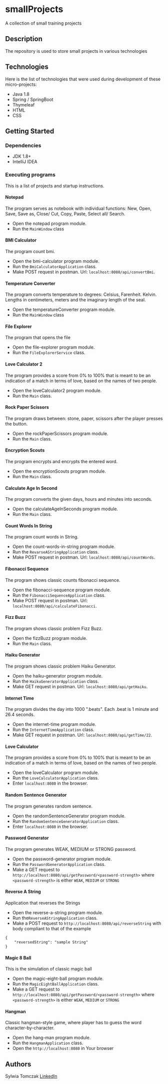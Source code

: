 # smallProjects
A collection of small training projects
 
## Description
The repository is used to store small projects in various technologies 

## Technologies 
Here is the list of technologies that were used during development of these micro-projects:

* Java 1.8
* Spring / SpringBoot
* Thymeleaf
* HTML
* CSS

## Getting Started
 
### Dependencies 
* JDK 1.8+
* IntelliJ IDEA

 
### Executing programs
This is a list of projects and startup instructions.

#### Notepad
The program serves as notebook with individual functions: New, Open, Save, Save as, Close/ Cut, Copy, Paste, Select all/ Search.

* Open the notepad program module.
* Run the `MainWindow` class

#### BMI Calculator
The program count bmi.
 
* Open the bmi-calculator program module.
* Run the `BmiCalculatorApplication` class.
* Make POST request in postman. Url: `localhost:8080/api/convertBmi`.
 
 
#### Temperature Converter
The program converts temperature to degrees: Celsius, Farenheit. Kelvin. Lengths in centimeters, meters and the imaginary length of the seal.
 
* Open the temperatureConverter program module.
* Run the `MainWindow` class


#### File Explorer
The program that opens the file
 
* Open the file-explorer program module.
* Run the `FileExplorerService` class.
 

#### Love Calculator 2
The program provides a score from 0% to 100% that is meant to be an indication of a match in terms of love, based on the names of two people.
  
* Open the loveCalculator2 program module.
* Run the `Main` class.
  

#### Rock Paper Scissors
The program draws between: stone, paper, scissors after the player presses the button.

* Open the rockPaperScissors program module.
* Run the `Main` class.
   
 
#### Encryption Scouts
The program encrypts and encrypts the entered word.
 
* Open the encryptionScouts program module.
* Run the `Main` class.
 

#### Calculate Age In Second
The program converts the given days, hours and minutes into seconds.
 
* Open the calculateAgeInSeconds program module.
* Run the `Main` class.
 
 
#### Count Words In String
The program count words in String.
 
* Open the count-words-in-string program module.
* Run the `RevarseAStringApplication` class.
* Make POST request in postman. Url: `localhost:8080/api/countWords`.
  
 
#### Fibonacci Sequence
The program shows classic counts fibonacci sequence.
   
* Open the fibonacci-sequence program module.
* Run the `FibonacciSequenceApplication` class.
* Make POST request in postman. Url: `localhost:8080/api/calculateFibonacci`.
   
  
#### Fizz Buzz
The program shows classic problem Fizz Buzz.
     
* Open the fizzBuzz program module.
* Run the `Main` class.
     
  
#### Haiku Generator
The program shows classic problem Haiku Generator.
       
* Open the haiku-generator program module.
* Run the `HaikuGeneratorApplication` class.
* Make GET request in postman. Url: `localhost:8080/api/getHaiku`.
      
      
#### Internet Time
The program divides the day into 1000 ".beats". Each .beat is 1 minute and 26.4 seconds.
             
* Open the internet-time program module.
* Run the `InternetTimeApplication` class.
* Make GET request in postman. Url: `localhost:8080/api/getTime/22`.
            
  
#### Love Calculator
The program provides a score from 0% to 100% that is meant to be an indication of a match in terms of love, based on the names of two people. 
               
* Open the loveCalculator program module.
* Run the `LoveCalculatorApplication` class.
* Enter `localhost:8080` in the browser.
  
  
#### Random Sentence Generator
The program generates random sentence.
                 
* Open the randomSentenceGenerator program module.
* Run the `RandomSentenceGeneratorApplication` class.
* Enter `localhost:8080` in the browser.
    
  
#### Password Generator 
The program generates WEAK, MEDIUM or STRONG password.
                   
* Open the password-generator program module.
* Run the `PasswordGeneratorApplication` class.
* Make a GET request to `http://localhost:8080/api/getPassword/<password-strength>` where `<password-strength>` is either `WEAK`, `MEDIUM` or `STRONG` 
  
    
#### Reverse A String
Application that reverses the Strings

* Open the reverse-a-string program module.
* Run the`ReverseAStringApplication` class.
* Make a POST request to `http://localhost:8080/api/reverseString` with body compliant to that of the example
```
{
	"reversedString": "sample String"
}
```
 
 
#### Magic 8 Ball 
This is the simulation of classic magic ball
                    
* Open the magic-eight-ball program module.
* Run the `MagicEightBallApplication` class.
* Make a GET request to `http://localhost:8080/api/getPassword/<password-strength>` where `<password-strength>` is either `WEAK`, `MEDIUM` or `STRONG` 
   
 
#### Hangman
Classic hangman-style game, where player has to guess the word character-by-character.
 
* Open the hang-man program module.
* Run the `HangmanApplication` class.
* Open the `http://localhost:8080` in Your browser 
    
    

## Authors
 
Sylwia Tomczak
[LinkedIn](https://www.linkedin.com/in/syltom/) 
